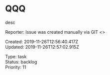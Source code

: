# QQQ

desc

Reporter: Issue was created manually via GIT <>  

Created: 2019-11-26T12:56:40.417Z  
Updated: 2019-11-26T12:57:02.915Z

Type: task  
Status: backlog  
Priority: 11
